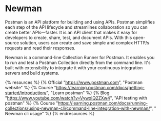 # Newman

Postman is an API platform for building and using APIs. Postman simplifies each step of the API lifecycle and streamlines collaboration so you can create better APIs—faster. It is an API client that makes it easy for developers to create, share, test, and document APIs. With this open-source solution, users can create and save simple and complex HTTP/s requests and read their responses.

Newman is a command-line Collection Runner for Postman. It enables you to run and test a Postman Collection directly from the command line. It's built with extensibility to integrate it with your continuous integration servers and build systems.

{% resources %}
  {% Official "https://www.postman.com", "Postman website" %}
  {% Course "https://learning.postman.com/docs/getting-started/introduction/", "Learn postman" %}
  {% Blog "https://www.youtube.com/watch?v=VywxIQ2ZXw4", "API testing with postman" %}
  {% Course "https://learning.postman.com/docs/running-collections/using-newman-cli/command-line-integration-with-newman/", " Newman cli usage" %}
{% endresources %}
